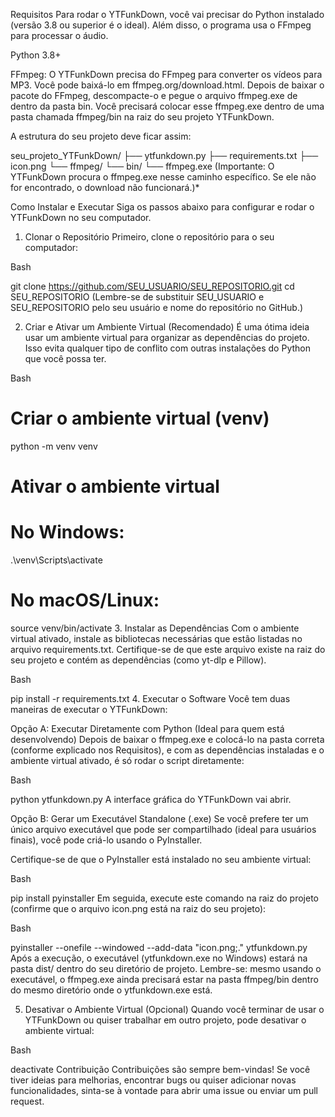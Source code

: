 Requisitos
Para rodar o YTFunkDown, você vai precisar do Python instalado (versão 3.8 ou superior é o ideal). Além disso, o programa usa o FFmpeg para processar o áudio.

Python 3.8+

FFmpeg: O YTFunkDown precisa do FFmpeg para converter os vídeos para MP3. Você pode baixá-lo em ffmpeg.org/download.html. Depois de baixar o pacote do FFmpeg, descompacte-o e pegue o arquivo ffmpeg.exe de dentro da pasta bin. Você precisará colocar esse ffmpeg.exe dentro de uma pasta chamada ffmpeg/bin na raiz do seu projeto YTFunkDown.

A estrutura do seu projeto deve ficar assim:

seu_projeto_YTFunkDown/
├── ytfunkdown.py
├── requirements.txt
├── icon.png
└── ffmpeg/
    └── bin/
        └── ffmpeg.exe
(Importante: O YTFunkDown procura o ffmpeg.exe nesse caminho específico. Se ele não for encontrado, o download não funcionará.)*

Como Instalar e Executar
Siga os passos abaixo para configurar e rodar o YTFunkDown no seu computador.

1. Clonar o Repositório
Primeiro, clone o repositório para o seu computador:

Bash

git clone https://github.com/SEU_USUARIO/SEU_REPOSITORIO.git
cd SEU_REPOSITORIO
(Lembre-se de substituir SEU_USUARIO e SEU_REPOSITORIO pelo seu usuário e nome do repositório no GitHub.)

2. Criar e Ativar um Ambiente Virtual (Recomendado)
É uma ótima ideia usar um ambiente virtual para organizar as dependências do projeto. Isso evita qualquer tipo de conflito com outras instalações do Python que você possa ter.

Bash

# Criar o ambiente virtual (venv)
python -m venv venv

# Ativar o ambiente virtual

# No Windows:
.\venv\Scripts\activate

# No macOS/Linux:
source venv/bin/activate
3. Instalar as Dependências
Com o ambiente virtual ativado, instale as bibliotecas necessárias que estão listadas no arquivo requirements.txt. Certifique-se de que este arquivo existe na raiz do seu projeto e contém as dependências (como yt-dlp e Pillow).

Bash

pip install -r requirements.txt
4. Executar o Software
Você tem duas maneiras de executar o YTFunkDown:

Opção A: Executar Diretamente com Python (Ideal para quem está desenvolvendo)
Depois de baixar o ffmpeg.exe e colocá-lo na pasta correta (conforme explicado nos Requisitos), e com as dependências instaladas e o ambiente virtual ativado, é só rodar o script diretamente:

Bash

python ytfunkdown.py
A interface gráfica do YTFunkDown vai abrir.

Opção B: Gerar um Executável Standalone (.exe)
Se você prefere ter um único arquivo executável que pode ser compartilhado (ideal para usuários finais), você pode criá-lo usando o PyInstaller.

Certifique-se de que o PyInstaller está instalado no seu ambiente virtual:

Bash

pip install pyinstaller
Em seguida, execute este comando na raiz do projeto (confirme que o arquivo icon.png está na raiz do seu projeto):

Bash

pyinstaller --onefile --windowed --add-data "icon.png;." ytfunkdown.py
Após a execução, o executável (ytfunkdown.exe no Windows) estará na pasta dist/ dentro do seu diretório de projeto. Lembre-se: mesmo usando o executável, o ffmpeg.exe ainda precisará estar na pasta ffmpeg/bin dentro do mesmo diretório onde o ytfunkdown.exe está.

5. Desativar o Ambiente Virtual (Opcional)
Quando você terminar de usar o YTFunkDown ou quiser trabalhar em outro projeto, pode desativar o ambiente virtual:

Bash

deactivate
Contribuição
Contribuições são sempre bem-vindas! Se você tiver ideias para melhorias, encontrar bugs ou quiser adicionar novas funcionalidades, sinta-se à vontade para abrir uma issue ou enviar um pull request.

